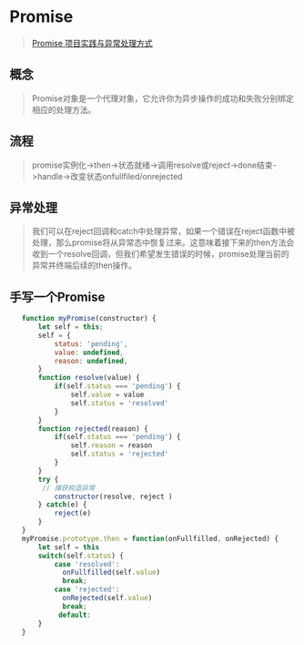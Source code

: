 # Promise
> [Promise 项目实践与异常处理方式](https://blog.csdn.net/billll/article/details/74081426)

## 概念
> Promise对象是一个代理对象，它允许你为异步操作的成功和失败分别绑定相应的处理方法。

## 流程
> promise实例化->then->状态就绪->调用resolve或reject->done结束->handle->改变状态onfullfiled/onrejected

## 异常处理
> 我们可以在reject回调和catch中处理异常，如果一个错误在reject函数中被处理，那么promise将从异常态中恢复过来。这意味着接下来的then方法会收到一个resolve回调，但我们希望发生错误的时候，promise处理当前的异常并终端后续的then操作。

## 手写一个Promise
```javascript
   function myPromise(constructor) {
       let self = this;
       self = {
           status: 'pending',
           value: undefined,
           reason: undefined,
       }
       function resolve(value) {
           if(self.status === 'pending') {
               self.value = value
               self.status = 'resolved'
           }
       }
       function rejected(reason) {
           if(self.status === 'pending') {
               self.reason = reason
               self.status = 'rejected'
           }
       }
       try {
        // 捕获构造异常
           constructor(resolve, reject )
       } catch(e) {
           reject(e)
       }
   }
   myPromise.prototype.then = function(onFullfilled, onRejected) {
       let self = this
       switch(self.status) {
           case 'resolved':
             onFullfilled(self.value)
             break;
           case 'rejected':
             onRejected(self.value)
             break;
            default:
       }
   }
```
